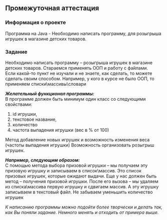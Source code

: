 ## Промежуточная аттестация

### Информация о проекте

Программа на Java - Необходимо написать программу, для розыгрыша игрушек в магазине детских товаров.

### Задание

Необходимо написать программу – розыгрыша игрушек в магазине детских товаров.
Стараемся применять ООП и работу с файлами.  
Если какой-то пункт не изучали и не знаете, как сделать, то можете сделать своим способом. 
Например, у кого в курсе не было ООП, то применяем списки\массивы\словари

**_Желательный функционал программы:_**  
В программе должен быть минимум один класс со следующими свойствами:  
1. id игрушки,
2. текстовое название,
3. количество
4. частота выпадения игрушки (вес в % от 100)

Метод добавление новых игрушек и возможность изменения веса (частоты выпадения игрушки)
Возможность организовать розыгрыш игрушек.

**_Например, следующим образом:_**  
С помощью метода выбора призовой игрушки – мы получаем эту призовую игрушку и записываем в список\массив.
Это список призовых игрушек, которые ожидают выдачи.
Еще у нас должен быть метод – получения призовой игрушки.
После его вызова – мы удаляем из списка\массива первую игрушку и сдвигаем массив. А эту игрушку записываем в текстовый файл.
Не забываем уменьшить количество игрушек

_К написанию программы можно подойти более творчески и делать так, как Вы поняли задание. 
Немного менять и отходить от примера выше._

